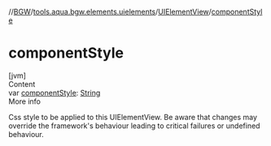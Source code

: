 //[BGW](../../../index.md)/[tools.aqua.bgw.elements.uielements](../index.md)/[UIElementView](index.md)/[componentStyle](component-style.md)



# componentStyle  
[jvm]  
Content  
var [componentStyle](component-style.md): [String](https://kotlinlang.org/api/latest/jvm/stdlib/kotlin/-string/index.html)  
More info  


Css style to be applied to this UIElementView. Be aware that changes may override the framework's behaviour leading to critical failures or undefined behaviour.

  



